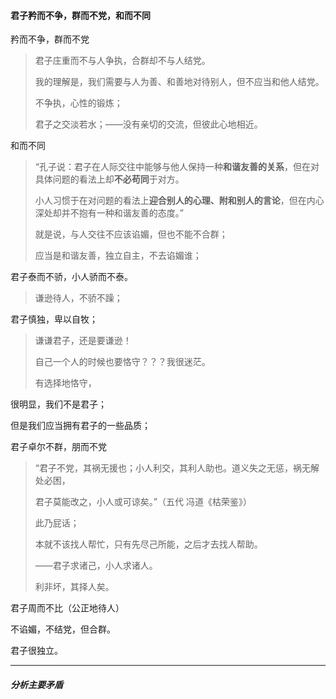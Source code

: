 #### 君子矜而不争，群而不党，和而不同

矜而不争，群而不党

> 君子庄重而不与人争执，合群却不与人结党。
>
> 我的理解是，我们需要与人为善、和善地对待别人，但不应当和他人结党。
>
> 不争执，心性的锻炼；
>
> 君子之交淡若水；——没有亲切的交流，但彼此心地相近。



和而不同

> “孔子说：君子在人际交往中能够与他人保持一种**和谐友善的关系**，但在对具体问题的看法上却**不必苟同**于对方。
>
> 小人习惯于在对问题的看法上**迎合别人的心理、附和别人的言论**，但在内心深处却并不抱有一种和谐友善的态度。”
>
> 就是说，与人交往不应该谄媚，但也不能不合群；
>
> 应当是和谐友善，独立自主，不去谄媚谁；



君子泰而不骄，小人骄而不泰。

> 谦逊待人，不骄不躁；

君子慎独，卑以自牧；

> 谦谦君子，还是要谦逊！
>
> 自己一个人的时候也要恪守？？？我很迷茫。
>
> 有选择地恪守，

很明显，我们不是君子；

但是我们应当拥有君子的一些品质；



君子卓尔不群，朋而不党





> “君子不党，其祸无援也；小人利交，其利人助也。道义失之无惩，祸无解处必困，
>
> 君子莫能改之，小人或可谅矣。”（五代 冯道《枯荣鉴》）
>
> 此乃屁话；
>
> 本就不该找人帮忙，只有先尽己所能，之后才去找人帮助。
>
> ——君子求诸己，小人求诸人。
>
> 
>
> 利非坏，其择人矣。

君子周而不比（公正地待人）



不谄媚，不结党，但合群。

君子很独立。

---

##### 分析主要矛盾



